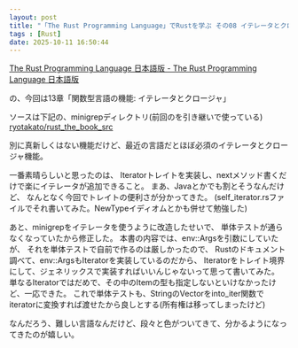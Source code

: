 ```yaml
---
layout: post
title: "「The Rust Programming Language」でRustを学ぶ その08 イテレータとクロージャ(13章)"
tags : [Rust]
date: 2025-10-11 16:50:44
---
```




[The Rust Programming Language 日本語版 - The Rust Programming Language 日本語版](https://doc.rust-jp.rs/book-ja/title-page.html)

の、今回は13章「関数型言語の機能: イテレータとクロージャ」

ソースは下記の、minigrepディレクトリ(前回のを引き継いで使っている)
[ryotakato/rust_the_book_src](https://github.com/ryotakato/rust_the_book_src)



別に真新しくはない機能だけど、最近の言語だとほぼ必須のイテレータとクロージャ機能。

一番素晴らしいと思ったのは、
Iteratorトレイトを実装し、nextメソッド書くだけで楽にイテレータが追加できること。
まあ、Javaとかでも割とそうなんだけど、
なんとなく今回でトレイトの便利さが分かってきた。
(self_iterator.rsファイルでそれ書いてみた。NewTypeイディオムとかも併せて勉強した)

あと、minigrepをイテレータを使うように改造したせいで、
単体テストが通らなくなっていたから修正した。
本書の内容では、env::Argsを引数にしていたが、
それを単体テストで自前で作るのは厳しかったので、
Rustのドキュメント調べて、env::ArgsもIteratorを実装しているのだから、
Iteratorをトレイト境界にして、ジェネリックスで実装すればいいんじゃないって思って書いてみた。
単なるIteratorではだめで、その中のItemの型も指定しないといけなかったけど、一応できた。
これで単体テストも、StringのVectorをinto_iter関数でiteratorに変換すれば渡せたから良しとする(所有権は移ってしまったけど)



なんだろう、難しい言語なんだけど、段々と色がついてきて、分かるようになってきたのが嬉しい。

